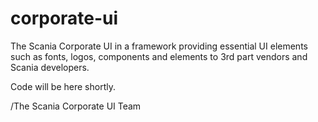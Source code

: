 # corporate-ui
The Scania Corporate UI in a framework providing essential UI elements such as fonts, logos, components and elements to 3rd part vendors and Scania developers.

Code will be here shortly.

/The Scania Corporate UI Team
